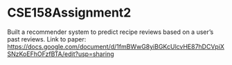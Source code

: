 # CSE158Assignment2
Built a recommender system to predict recipe reviews based on a user’s past reviews.
Link to paper: https://docs.google.com/document/d/1fmBWwG8yiBGKcUlcvHE87hDCVpiXSNzKoEFhOFzfBTA/edit?usp=sharing

